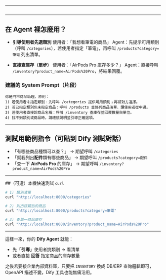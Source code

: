 
---

## 

---

## 在 Agent 裡怎麼用？

* **引導使用者先選類別**
  使用者：「我想看筆電的商品」
  Agent：先提示可用類別（呼叫 `/categories`），若使用者指定「筆電」，再呼叫 `/products?category=筆電` 列出清單。

* **直接查庫存（單步）**
  使用者：「AirPods Pro 庫存多少？」
  Agent：直接呼叫 `/inventory?product_name=AirPods%20Pro`，將結果回覆。

### 建議的 System Prompt（片段）

```
你是門市商品助理。原則：
1) 若使用者未指定類別：先呼叫 /categories 提供可用類別；再請對方選擇。
2) 若已指定類別但未指定商品：呼叫 /products 並條列商品清單，讓使用者從中選。
3) 若使用者直接說商品名稱：呼叫 /inventory 查庫存並回覆數量與單位。
4) 找不到類別或商品時，請禮貌說明並引導正確選項。
```

---

## 測試用範例指令（可貼到 Dify 測試對話）

* 「有哪些商品種類可以查？」 → 期望呼叫 `/categories`
* 「幫我列出**配件**類有哪些商品」 → 期望呼叫 `/products?category=配件`
* 「查一下 **AirPods Pro** 的庫存」 → 期望呼叫 `/inventory?product_name=AirPods%20Pro`

---

\##（可選）本機快速測試 `curl`

```bash
# 1) 類別清單
curl "http://localhost:8000/categories"

# 2) 列出該類別的商品
curl "http://localhost:8000/products?category=筆電"

# 3) 查單一商品庫存
curl "http://localhost:8000/inventory?product_name=AirPods%20Pro"
```

---

這樣一來，你的 **Dify Agent** 就能：

* 先「**引導**」使用者挑類別 → 看清單
* 或者直接 **回答** 指定商品的庫存數量

之後若要接企業內部資料庫，只要把 `INVENTORY` 換成 DB/ERP 查詢邏輯即可，OpenAPI 描述不變，Dify 工具也能無痛沿用。
